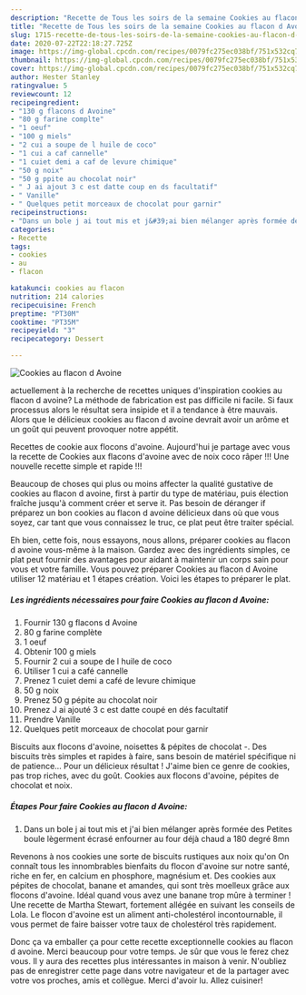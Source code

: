 ```yaml
---
description: "Recette de Tous les soirs de la semaine Cookies au flacon d Avoine"
title: "Recette de Tous les soirs de la semaine Cookies au flacon d Avoine"
slug: 1715-recette-de-tous-les-soirs-de-la-semaine-cookies-au-flacon-d-avoine
date: 2020-07-22T22:18:27.725Z
image: https://img-global.cpcdn.com/recipes/0079fc275ec038bf/751x532cq70/cookies-au-flacon-d-avoine-photo-principale-de-la-recette.jpg
thumbnail: https://img-global.cpcdn.com/recipes/0079fc275ec038bf/751x532cq70/cookies-au-flacon-d-avoine-photo-principale-de-la-recette.jpg
cover: https://img-global.cpcdn.com/recipes/0079fc275ec038bf/751x532cq70/cookies-au-flacon-d-avoine-photo-principale-de-la-recette.jpg
author: Hester Stanley
ratingvalue: 5
reviewcount: 12
recipeingredient:
- "130 g flacons d Avoine"
- "80 g farine complte"
- "1 oeuf"
- "100 g miels"
- "2 cui a soupe de l huile de coco"
- "1 cui a caf cannelle"
- "1 cuiet demi a caf de levure chimique"
- "50 g noix"
- "50 g ppite au chocolat noir"
- " J ai ajout 3 c est datte coup en ds facultatif"
- " Vanille"
- " Quelques petit morceaux de chocolat pour garnir"
recipeinstructions:
- "Dans un bole j ai tout mis et j&#39;ai bien mélanger après formée des Petites boule lègerment écrasé enfourner au four déjà chaud a 180 degré 8mn"
categories:
- Recette
tags:
- cookies
- au
- flacon

katakunci: cookies au flacon 
nutrition: 214 calories
recipecuisine: French
preptime: "PT30M"
cooktime: "PT35M"
recipeyield: "3"
recipecategory: Dessert

---
```



![Cookies au flacon d Avoine](https://img-global.cpcdn.com/recipes/0079fc275ec038bf/751x532cq70/cookies-au-flacon-d-avoine-photo-principale-de-la-recette.jpg)

actuellement à la recherche de recettes uniques d'inspiration cookies au flacon d avoine? La méthode de fabrication est pas difficile ni facile. Si faux processus alors le résultat sera insipide et il a tendance à être mauvais. Alors que le délicieux cookies au flacon d avoine devrait avoir un arôme et un goût qui peuvent provoquer notre appétit.

Recettes de cookie aux flocons d&#39;avoine. Aujourd&#39;hui je partage avec vous la recette de Cookies aux flacons d&#39;avoine avec de noix coco râper !!! Une nouvelle recette simple et rapide !!!

Beaucoup de choses qui plus ou moins affecter la qualité gustative de cookies au flacon d avoine, first à partir du type de matériau, puis élection fraîche jusqu'à comment créer et serve it. Pas besoin de déranger if préparez un bon cookies au flacon d avoine délicieux dans où que vous soyez, car tant que vous connaissez le truc, ce plat peut être traiter spécial.


Eh bien, cette fois, nous essayons, nous allons, préparer cookies au flacon d avoine vous-même à la maison. Gardez avec des ingrédients simples, ce plat peut fournir des avantages pour aidant à maintenir un corps sain pour vous et votre famille. Vous pouvez préparer Cookies au flacon d Avoine utiliser 12 matériau et 1 étapes création. Voici les étapes to préparer le plat.

<!--inarticleads1-->

##### Les ingrédients nécessaires pour faire Cookies au flacon d Avoine:

1. Fournir 130 g flacons d Avoine
1.  80 g farine complète
1.  1 oeuf
1. Obtenir 100 g miels
1. Fournir 2 cui a soupe de l huile de coco
1. Utiliser 1 cui a café cannelle
1. Prenez 1 cuiet demi a café de levure chimique
1.  50 g noix
1. Prenez 50 g pépite au chocolat noir
1. Prenez  J ai ajouté 3 c est datte coupé en dés facultatif
1. Prendre  Vanille
1.   Quelques petit morceaux de chocolat pour garnir


Biscuits aux flocons d&#39;avoine, noisettes &amp; pépites de chocolat -. Des biscuits très simples et rapides à faire, sans besoin de matériel spécifique ni de patience… Pour un délicieux résultat ! J&#39;aime bien ce genre de cookies, pas trop riches, avec du goût. Cookies aux flocons d&#39;avoine, pépites de chocolat et noix. 

<!--inarticleads2-->

##### Étapes Pour faire Cookies au flacon d Avoine:

1. Dans un bole j ai tout mis et j&#39;ai bien mélanger après formée des Petites boule lègerment écrasé enfourner au four déjà chaud a 180 degré 8mn


Revenons à nos cookies une sorte de biscuits rustiques aux noix qu&#39;on On connaît tous les innombrables bienfaits du flocon d&#39;avoine sur notre santé, riche en fer, en calcium en phosphore, magnésium et. Des cookies aux pépites de chocolat, banane et amandes, qui sont très moelleux grâce aux flocons d&#39;avoine. Idéal quand vous avez une banane trop mûre à terminer ! Une recette de Martha Stewart, fortement allégée en suivant les conseils de Lola. Le flocon d&#39;avoine est un aliment anti-cholestérol incontournable, il vous permet de faire baisser votre taux de cholestérol très rapidement. 


Donc ça va emballer ça pour cette recette exceptionnelle cookies au flacon d avoine. Merci beaucoup pour votre temps. Je sûr que vous le ferez chez vous. Il y aura des recettes plus  intéressantes in maison à venir. N'oubliez pas de enregistrer cette page dans votre navigateur et de la partager avec votre vos proches, amis et collègue. Merci d'avoir lu. Allez cuisiner!
